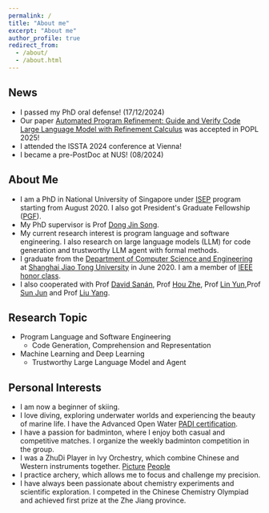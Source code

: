 ```yaml
---
permalink: /
title: "About me"
excerpt: "About me"
author_profile: true
redirect_from: 
  - /about/
  - /about.html
---
```

## News
- I passed my PhD oral defense! (17/12/2024)
- Our paper [Automated Program Refinement: Guide and Verify Code Large Language Model with Refinement Calculus](https://arxiv.org/abs/2406.18616) was accepted in POPL 2025!
- I attended the ISSTA 2024 conference at Vienna!
- I became a pre-PostDoc at NUS! (08/2024)

## About Me
* I am a PhD in National University of Singapore under [ISEP](https://isep.nus.edu.sg/) program starting from August 2020. I also got President's Graduate Fellowship ([PGF](https://nusgs.nus.edu.sg/scholarships/presidents-graduate-fellowship)). 
* My PhD supervisor is Prof [Dong Jin Song](https://www.comp.nus.edu.sg/~dongjs/).
* My current research interest is program language and software engineering. I also research on large language models (LLM) for code generation and trustworthy LLM agent with formal methods. 
* I graduate from the [Department of Computer Science and Engineering](http://www.cs.sjtu.edu.cn/index.aspx) at [Shanghai Jiao Tong University](https://www.sjtu.edu.cn/) in June 2020. I am a member of [IEEE honor class](http://english.seiee.sjtu.edu.cn/english/info/8338.htm).
* I also cooperated with Prof [David Sanán](https://davidsanan.github.io/), Prof [Hou Zhe](https://zhehou.github.io/), Prof [Lin Yun](http://linyun.info/),Prof [Sun Jun](https://sunjun.site/research/) and Prof [Liu Yang](https://personal.ntu.edu.sg/yangliu/). 

## Research Topic
- Program Language and Software Engineering
  - Code Generation, Comprehension and Representation
- Machine Learning and Deep Learning
  - Trustworthy Large Language Model and Agent

## Personal Interests
- I am now a beginner of skiing.
- I love diving, exploring underwater worlds and experiencing the beauty of marine life. I have the Advanced Open Water [PADI certification](https://www.padi.com/education).
- I have a passion for badminton, where I enjoy both casual and competitive matches. I organize the weekly badminton competition in the group.
- I was a ZhuDi Player in Ivy Orchestry, which combine Chinese and Western instruments together. [Picture](https://caiyufan-nus.github.io/files/music.jpg) [People](https://caiyufan-nus.github.io/files/orchestra.jpg)
- I practice archery, which allows me to focus and challenge my precision. 
- I have always been passionate about chemistry experiments and scientific exploration. I competed in the Chinese Chemistry Olympiad and achieved first prize at the Zhe Jiang province.
